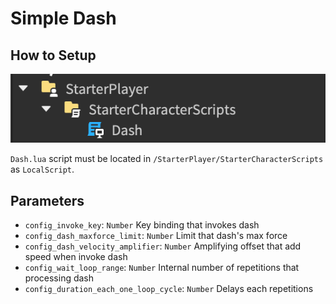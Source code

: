 # Simple Dash

## How to Setup

![](./.github/location.png)  

`Dash.lua` script must be located in `/StarterPlayer/StarterCharacterScripts` as `LocalScript`.  

## Parameters
* `config_invoke_key`: `Number` Key binding that invokes dash
* `config_dash_maxforce_limit`: `Number` Limit that dash's max force
* `config_dash_velocity_amplifier`: `Number` Amplifying offset that add speed when invoke dash
* `config_wait_loop_range`: `Number` Internal number of repetitions that processing dash
* `config_duration_each_one_loop_cycle`: `Number` Delays each repetitions
